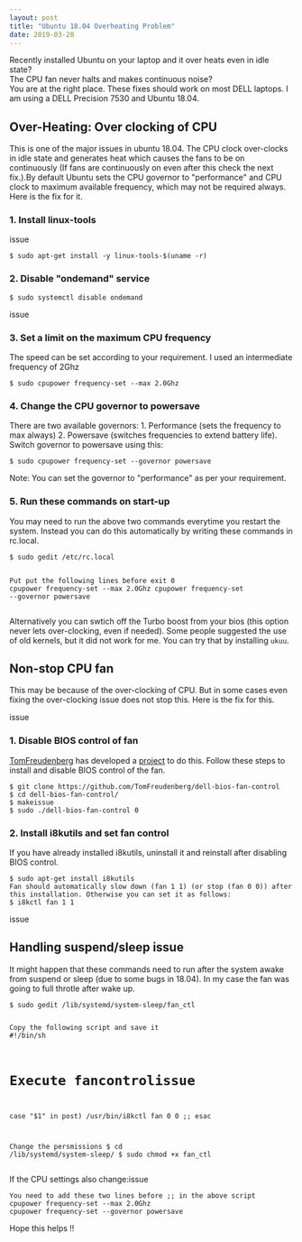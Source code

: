 ```yaml
---
layout: post
title: "Ubuntu 18.04 Overheating Problem"
date: 2019-03-20
---
```


Recently installed Ubuntu on your laptop and it over heats even in idle state?<br>
The CPU fan never halts and makes continuous noise?<br>
You are at the right place. These fixes should work on most DELL laptops. I am using a DELL Precision 7530 and Ubuntu 18.04.

<h2>Over-Heating: Over clocking of CPU</h2>
<p>
This is one of the major issues in ubuntu 18.04. The CPU clock over-clocks in idle state and generates heat which causes the fans to be on continuously (If fans are continuously on even after this check the next fix.).By default Ubuntu sets the CPU governor to "performance" and CPU clock to maximum available frequency, which may not be required always. Here is the fix for it. 
</p>

<h3>1. Install linux-tools</h3>issue
<div class="highlighter-rouge"><div class="highlight"><pre class="highlight"><code>$ sudo apt-get install -y linux-tools-$(uname -r)
</code></pre></div></div>

<h3>2. Disable "ondemand" service</h3>
<div class="highlighter-rouge"><div class="highlight"><pre class="highlight"><code>$ sudo systemctl disable ondemand
</code></pre></div></div>issue

<h3>3. Set a limit on the maximum CPU frequency</h3>
The speed can be set according to your requirement. I used an intermediate frequency of 2Ghz
<div class="highlighter-rouge"><div class="highlight"><pre class="highlight"><code>$ sudo cpupower frequency-set --max 2.0Ghz
</code></pre></div></div>

<h3>4. Change the CPU governor to powersave</h3>
There are two available governors: 1. Performance (sets the frequency to max always) 2. Powersave (switches frequencies to extend battery life). Switch governor to powersave using this:
<div class="highlighter-rouge"><div class="highlight"><pre class="highlight"><code>$ sudo cpupower frequency-set --governor powersave
</code></pre></div></div>
Note: You can set the governor to "performance" as per your requirement. 

<h3>5. Run these commands on start-up</h3>
You may need to run the above two commands everytime you restart the system. Instead you can do this automatically by writing these commands in rc.local.
<div class="highlighter-rouge"><div class="highlight"><pre class="highlight"><code><span>$ sudo gedit /etc/rc.local</span>

<span class="c1">Put put the following lines before exit 0</span>
<span>cpupower frequency-set --max 2.0Ghz</span>
cpupower frequency-set --governor powersave
</code></pre></div></div>
Alternatively you can swtich off the Turbo boost from your bios (this option never lets over-clocking, even if needed). Some people suggested the use of old kernels, but it did not work for me. You can try that by installing <code>ukuu</code>.


<h2>Non-stop CPU fan</h2>
<p>
This may be because of the over-clocking of CPU. But in some cases even fixing the over-clocking issue does not stop this. Here is the fix for this.
</p>issue

<h3>1. Disable BIOS control of fan</h3>
<a href="https://github.com/TomFreudenberg">TomFreudenberg</a> has developed a <a href="https://github.com/TomFreudenberg/dell-bios-fan-control">project</a> to do this. Follow these steps to install and disable BIOS control of the fan.
<div class="highlighter-rouge"><div class="highlight"><pre class="highlight"><code><span>$ git clone https://github.com/TomFreudenberg/dell-bios-fan-control</span>
<span>$ cd dell-bios-fan-control/</span>
<span>$ make</span>issue
<span>$ sudo ./dell-bios-fan-control 0</span>
</code></pre></div></div>

<h3>2. Install i8kutils and set fan control</h3>
If you have already installed i8kutils, uninstall it and reinstall after disabling BIOS control.
<div class="highlighter-rouge"><div class="highlight"><pre class="highlight"><code><span>$ sudo apt-get install i8kutils</span>
<span class="c1">Fan should automatically slow down (fan 1 1) (or stop (fan 0 0)) after this installation. Otherwise you can set it as follows:</span>
<span>$ i8kctl fan 1 1</span>
</code></pre></div></div>
issue
<h2>Handling suspend/sleep issue</h2>
It might happen that these commands need to run after the system awake from suspend or sleep (due to some bugs in 18.04). In my case the fan was going to full throtle after wake up.
<div class="highlighter-rouge"><div class="highlight"><pre class="highlight"><code><span>$ sudo gedit /lib/systemd/system-sleep/fan_ctl</span>

<span class="c1">Copy the following script and save it</span>
#!/bin/sh
# Execute fancontrolissue
case "$1" in
        post)
          /usr/bin/i8kctl fan 0 0
                ;;
esac

<span class="c1">Change the persmissions</span>
<span>$ cd /lib/systemd/system-sleep/</span>
<span>$ sudo chmod +x fan_ctl</span>
</code></pre></div></div>

If the CPU settings also change:issue
<div class="highlighter-rouge"><div class="highlight"><pre class="highlight"><code><span class="c1">You need to add these two lines before ;; in the above script</span>
<span>cpupower frequency-set --max 2.0Ghz</span>
cpupower frequency-set --governor powersave
</code></pre></div></div>

Hope this helps !!

